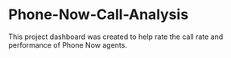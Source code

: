 # Phone-Now-Call-Analysis
This project dashboard was created to help rate the call rate and performance of Phone Now agents.
